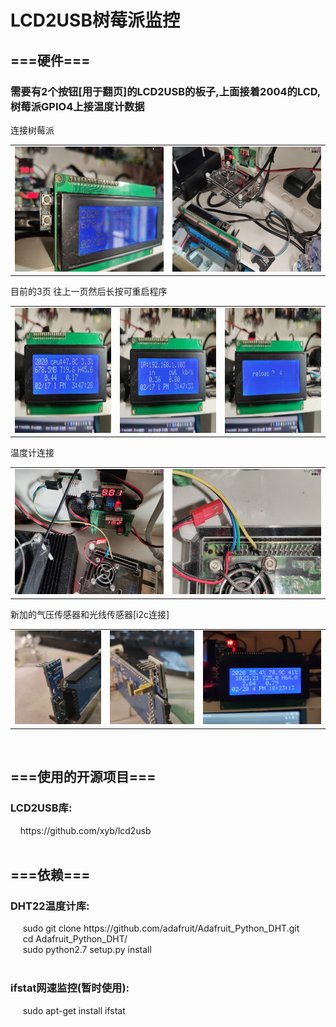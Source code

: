 <!DOCTYPE html><html lang="zh-CN">
<html xmlns="http://www.w3.org/1999/xhtml">	
<body>
<h1>LCD2USB树莓派监控</h1>
<h2>===硬件===</h2>
<h3>需要有2个按钮[用于翻页]的LCD2USB的板子,上面接着2004的LCD,树莓派GPIO4上接温度计数据</h3>
<div>连接树莓派</div>
<table><tr>
<td><img src="https://github.com/MOEYUUKO/Rpi_USB2LCD/blob/master/image/1.jpg" height="200px"></td>
<td><img src="https://github.com/MOEYUUKO/Rpi_USB2LCD/blob/master/image/2.jpg" height="200px"></td>
</tr></table>
<div>目前的3页 往上一页然后长按可重启程序</div>
<table><tr>
<td><img src="https://github.com/MOEYUUKO/Rpi_USB2LCD/blob/master/image/3.jpg" height="200px"></td>
<td><img src="https://github.com/MOEYUUKO/Rpi_USB2LCD/blob/master/image/4.jpg" height="200px"></td>
<td><img src="https://github.com/MOEYUUKO/Rpi_USB2LCD/blob/master/image/5.jpg" height="200px"></td>
</tr></table>
<div>温度计连接</div>
<table><tr>
<td><img src="https://github.com/MOEYUUKO/Rpi_USB2LCD/blob/master/image/6.jpg" height="200px"></td>
<td><img src="https://github.com/MOEYUUKO/Rpi_USB2LCD/blob/master/image/7.jpg" height="200px"></td>
</tr></table>
<div>新加的气压传感器和光线传感器[i2c连接]</div>
<table><tr>
<td><img src="https://github.com/MOEYUUKO/Rpi_USB2LCD/blob/master/image/8.jpg" height="150px"></td>
<td><img src="https://github.com/MOEYUUKO/Rpi_USB2LCD/blob/master/image/9.jpg" height="150px"></td>
<td><img src="https://github.com/MOEYUUKO/Rpi_USB2LCD/blob/master/image/10.jpg" height="150px"></td>
</tr></table>
<br>
<h2>===使用的开源项目===</h2>
<div>
<h3>LCD2USB库:</h3>
&nbsp;&nbsp;&nbsp;&nbsp;https://github.com/xyb/lcd2usb<br>
<br>
<h2>===依赖===</h2>
<h3>DHT22温度计库:</h3>
&nbsp;&nbsp;&nbsp;&nbsp; sudo git clone https://github.com/adafruit/Adafruit_Python_DHT.git<br>
&nbsp;&nbsp;&nbsp;&nbsp; cd Adafruit_Python_DHT/<br>
&nbsp;&nbsp;&nbsp;&nbsp; sudo python2.7 setup.py install<br>
<br>
<h3>ifstat网速监控(暂时使用):</h3>
&nbsp;&nbsp;&nbsp;&nbsp; sudo apt-get install ifstat
</div>
</body>
</html>